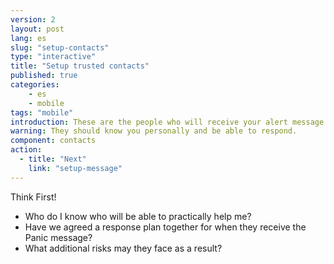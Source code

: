 ```yaml
---
version: 2
layout: post
lang: es
slug: "setup-contacts"
type: "interactive"
title: "Setup trusted contacts"
published: true
categories:
    - es
    - mobile
tags: "mobile"
introduction: These are the people who will receive your alert message.
warning: They should know you personally and be able to respond.
component: contacts
action:
  - title: "Next"
    link: "setup-message"
---
```


Think First! 

 - Who do I know who will be able to practically help me? 
 - Have we agreed a response plan together for when they receive the Panic message? 
 - What additional risks may they face as a result?